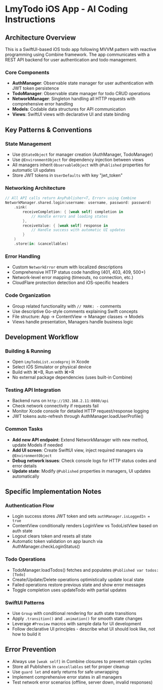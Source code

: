# LmyTodo iOS App - AI Coding Instructions

## Architecture Overview

This is a SwiftUI-based iOS todo app following MVVM pattern with reactive programming using Combine framework. The app communicates with a REST API backend for user authentication and todo management.

### Core Components

- **AuthManager**: Observable state manager for user authentication with JWT token persistence
- **TodoManager**: Observable state manager for todo CRUD operations
- **NetworkManager**: Singleton handling all HTTP requests with comprehensive error handling
- **Models**: Codable data structures for API communication
- **Views**: SwiftUI views with declarative UI and state binding

## Key Patterns & Conventions

### State Management

- Use `@StateObject` for manager creation (AuthManager, TodoManager)
- Use `@EnvironmentObject` for dependency injection between views
- All managers inherit `ObservableObject` with `@Published` properties for automatic UI updates
- Store JWT tokens in `UserDefaults` with key "jwt_token"

### Networking Architecture

```swift
// All API calls return AnyPublisher<T, Error> using Combine
NetworkManager.shared.login(username: username, password: password)
    .sink(
        receiveCompletion: { [weak self] completion in
            // Handle errors and loading states
        },
        receiveValue: { [weak self] response in
            // Handle success with automatic UI updates
        }
    )
    .store(in: &cancellables)
```

### Error Handling

- Custom `NetworkError` enum with localized descriptions
- Comprehensive HTTP status code handling (401, 403, 409, 500+)
- Network-level error mapping (timeouts, no connection, etc.)
- CloudFlare protection detection and iOS-specific headers

### Code Organization

- Group related functionality with `// MARK: -` comments
- Use descriptive Go-style comments explaining Swift concepts
- File structure: App → ContentView → Manager classes → Models
- Views handle presentation, Managers handle business logic

## Development Workflow

### Building & Running

- Open `LmyTodoList.xcodeproj` in Xcode
- Select iOS Simulator or physical device
- Build with ⌘+B, Run with ⌘+R
- No external package dependencies (uses built-in Combine)

### Testing API Integration

- Backend runs on `http://192.168.2.11:8080/api`
- Check network connectivity if requests fail
- Monitor Xcode console for detailed HTTP request/response logging
- JWT tokens auto-refresh through AuthManager.loadUserProfile()

### Common Tasks

- **Add new API endpoint**: Extend NetworkManager with new method, update Models if needed
- **Add UI screen**: Create SwiftUI view, inject required managers via `@EnvironmentObject`
- **Debug network issues**: Check console logs for HTTP status codes and error details
- **Update state**: Modify `@Published` properties in managers, UI updates automatically

## Specific Implementation Notes

### Authentication Flow

- Login success stores JWT token and sets `authManager.isLoggedIn = true`
- ContentView conditionally renders LoginView vs TodoListView based on auth state
- Logout clears token and resets all state
- Automatic token validation on app launch via AuthManager.checkLoginStatus()

### Todo Operations

- TodoManager.loadTodos() fetches and populates `@Published var todos: [Todo]`
- Create/Update/Delete operations optimistically update local state
- Failed operations restore previous state and show error messages
- Toggle completion uses updateTodo with partial updates

### SwiftUI Patterns

- Use `Group` with conditional rendering for auth state transitions
- Apply `.transition()` and `.animation()` for smooth state changes
- Leverage `#Preview` macros with sample data for UI development
- Follow declarative UI principles - describe what UI should look like, not how to build it

## Error Prevention

- Always use `[weak self]` in Combine closures to prevent retain cycles
- Store all Publishers in `cancellables` set for proper cleanup
- Use `guard let` and early returns for safe unwrapping
- Implement comprehensive error states in all managers
- Test network error scenarios (offline, server down, invalid responses)
